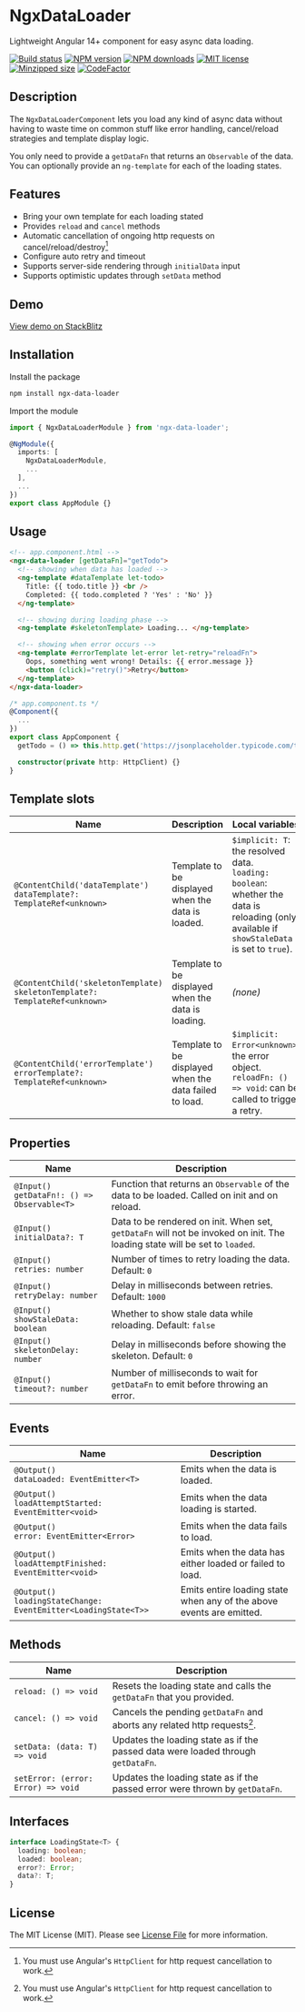 # NgxDataLoader

Lightweight Angular 14+ component for easy async data loading.

[![Build status](https://img.shields.io/github/workflow/status/rensjaspers/ngx-data-loader/CI)](https://github.com/rensjaspers/ngx-data-loader/actions/workflows/main.yml)
[![NPM version](https://img.shields.io/npm/v/ngx-data-loader.svg)](https://www.npmjs.com/package/ngx-data-loader)
[![NPM downloads](https://img.shields.io/npm/dm/ngx-data-loader.svg)](https://www.npmjs.com/package/ngx-data-loader)
[![MIT license](https://img.shields.io/github/license/rensjaspers/ngx-data-loader)](https://github.com/rensjaspers/ngx-data-loader/blob/main/LICENSE)
[![Minzipped size](https://img.shields.io/bundlephobia/minzip/ngx-data-loader)](https://bundlephobia.com/result?p=ngx-data-loader)
[![CodeFactor](https://img.shields.io/codefactor/grade/github/rensjaspers/ngx-data-loader)](https://www.codefactor.io/repository/github/rensjaspers/ngx-data-loader)

## Description

The `NgxDataLoaderComponent` lets you load any kind of async data without having to waste time on common stuff like error handling, cancel/reload strategies and template display logic.

You only need to provide a `getDataFn` that returns an `Observable` of the data. You can optionally provide an `ng-template` for each of the loading states.

## Features

- Bring your own template for each loading stated
- Provides `reload` and `cancel` methods
- Automatic cancellation of ongoing http requests on cancel/reload/destroy[^note]
- Configure auto retry and timeout
- Supports server-side rendering through `initialData` input
- Supports optimistic updates through `setData` method

## Demo

[View demo on StackBlitz](https://stackblitz.com/edit/ngx-data-loader-demo?file=src%2Fapp%2Fapp.component.html)

## Installation

Install the package

```bash
npm install ngx-data-loader
```

Import the module

```typescript
import { NgxDataLoaderModule } from 'ngx-data-loader';

@NgModule({
  imports: [
    NgxDataLoaderModule,
    ...
  ],
  ...
})
export class AppModule {}
```

## Usage

```html
<!-- app.component.html -->
<ngx-data-loader [getDataFn]="getTodo">
  <!-- showing when data has loaded -->
  <ng-template #dataTemplate let-todo>
    Title: {{ todo.title }} <br />
    Completed: {{ todo.completed ? 'Yes' : 'No' }}
  </ng-template>

  <!-- showing during loading phase -->
  <ng-template #skeletonTemplate> Loading... </ng-template>

  <!-- showing when error occurs -->
  <ng-template #errorTemplate let-error let-retry="reloadFn">
    Oops, something went wrong! Details: {{ error.message }}
    <button (click)="retry()">Retry</button>
  </ng-template>
</ngx-data-loader>
```

```typescript
/* app.component.ts */
@Component({
  ...
})
export class AppComponent {
  getTodo = () => this.http.get('https://jsonplaceholder.typicode.com/todos/1');

  constructor(private http: HttpClient) {}
}
```

## Template slots

| Name                                                                              | Description                                            | Local variables                                                                                                                                 |
| --------------------------------------------------------------------------------- | ------------------------------------------------------ | ----------------------------------------------------------------------------------------------------------------------------------------------- |
| `@ContentChild('dataTemplate')`<br />`dataTemplate?: TemplateRef<unknown>`        | Template to be displayed when the data is loaded.      | `$implicit: T`: the resolved data.<br />`loading: boolean`: whether the data is reloading (only available if `showStaleData` is set to `true`). |
| `@ContentChild('skeletonTemplate)`<br />`skeletonTemplate?: TemplateRef<unknown>` | Template to be displayed when the data is loading.     | _(none)_                                                                                                                                        |
| `@ContentChild('errorTemplate')`<br />`errorTemplate?: TemplateRef<unknown>`      | Template to be displayed when the data failed to load. | `$implicit: Error<unknown>`: the error object.<br />`reloadFn: () => void`: can be called to trigger a retry.                                   |

## Properties

| Name                                              | Description                                                                                                                |
| ------------------------------------------------- | -------------------------------------------------------------------------------------------------------------------------- |
| `@Input()`<br />`getDataFn!: () => Observable<T>` | Function that returns an `Observable` of the data to be loaded. Called on init and on reload.                              |
| `@Input()`<br />`initialData?: T`                 | Data to be rendered on init. When set, `getDataFn` will not be invoked on init. The loading state will be set to `loaded`. |
| `@Input()`<br />`retries: number`                 | Number of times to retry loading the data. Default: `0`                                                                    |
| `@Input()`<br />`retryDelay: number`              | Delay in milliseconds between retries. Default: `1000`                                                                     |
| `@Input()`<br />`showStaleData: boolean`          | Whether to show stale data while reloading. Default: `false`                                                               |
| `@Input()`<br />`skeletonDelay: number`           | Delay in milliseconds before showing the skeleton. Default: `0`                                                            |
| `@Input()`<br />`timeout?: number`                | Number of milliseconds to wait for `getDataFn` to emit before throwing an error.                                           |

## Events

| Name                                                                 | Description                                                          |
| -------------------------------------------------------------------- | -------------------------------------------------------------------- |
| `@Output()`<br />`dataLoaded: EventEmitter<T>`                       | Emits when the data is loaded.                                       |
| `@Output()`<br />`loadAttemptStarted: EventEmitter<void>`            | Emits when the data loading is started.                              |
| `@Output()`<br />`error: EventEmitter<Error>`                        | Emits when the data fails to load.                                   |
| `@Output()`<br />`loadAttemptFinished: EventEmitter<void>`           | Emits when the data has either loaded or failed to load.             |
| `@Output()`<br />`loadingStateChange: EventEmitter<LoadingState<T>>` | Emits entire loading state when any of the above events are emitted. |

## Methods

| Name                               | Description                                                                      |
| ---------------------------------- | -------------------------------------------------------------------------------- |
| `reload: () => void`               | Resets the loading state and calls the `getDataFn` that you provided.            |
| `cancel: () => void`               | Cancels the pending `getDataFn` and aborts any related http requests[^note].     |
| `setData: (data: T) => void`       | Updates the loading state as if the passed data were loaded through `getDataFn`. |
| `setError: (error: Error) => void` | Updates the loading state as if the passed error were thrown by `getDataFn`.     |

[^note]: You must use Angular's `HttpClient` for http request cancellation to work.

## Interfaces

```typescript
interface LoadingState<T> {
  loading: boolean;
  loaded: boolean;
  error?: Error;
  data?: T;
}
```

## License

The MIT License (MIT). Please see [License File](https://github.com/rensjaspers/ngx-data-loader/blob/main/LICENSE) for more information.
